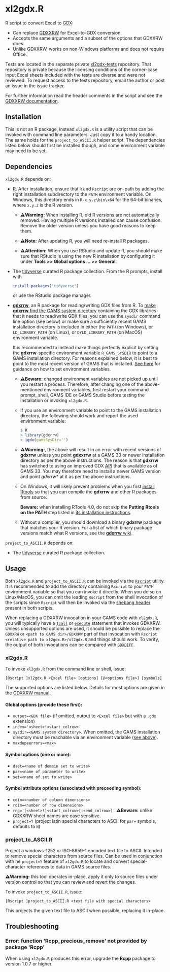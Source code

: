 # xl2gdx.R

R script to convert Excel to [GDX](https://www.gams.com/latest/docs/UG_GDX.html):
- Can replace [GDXXRW](https://www.gams.com/latest/docs/T_GDXXRW.html) for
  Excel-to-GDX conversion.
- Accepts the same arguments and a subset of the options that GDXXRW does.
- Unlike GDXXRW, works on non-Windows platforms and does not require Office.

Tests are located in the separate private [xl2gdx-tests](https://github.com/iiasa/xl2gdx-tests)
repository. That repository is private because the licensing conditions of
the corner-case input Excel sheets included with the tests are diverse and
were not reviewed. To request access to the tests repository, email the
author or post an issue in the issue tracker.

For further information read the header comments in the script and see
the [GDXXRW documentation](https://www.gams.com/latest/docs/T_GDXXRW.html).

## Installation

This is not an R package, instead `xl2gdx.R` is a utility script that can be
invoked with command line parameters. Just copy it to a handy location. The
same holds for the `project_to_ASCII.R` helper script. The dependencies listed
below should first be installed though, and some environment variable may need
to be set.

## Dependencies

`xl2gdx.R` depends on:
- [R](https://www.r-project.org). After installation, ensure that `R` and `Rscript` are
  on-path by adding the right installation subdirectory to the `PATH` environment variable.
  On Windows, this directory ends in `R-x.y.z\bin\x64` for the 64-bit binaries, where
  `x.y.z` is the R version.
  
  * **⚠️Warning:** When installing R, old R versions are not automatically removed. Having
  multiple R versions installed can cause confusion. Remove the older version unless you
  have good reasons to keep them.
  
  * **⚠️Note:** After updating R, you will need re-install R packages.

  * **⚠️Attention:** When you use RStudio and update R, you should make sure that RStudio
  is using the new R installation by configuring it under **Tools >> Global options ... >> General**.

- The [tidyverse](https://www.tidyverse.org/) curated R package collection. From the R prompts, install with
  ```R
  install.packages("tidyverse")
  ```
  or use the RStudio package manager.
- [**gdxrrw**](https://github.com/GAMS-dev/gdxrrw), an R package for
  reading/writing GDX files from R. To
  [make **gdxrrw** find the GAMS system directory](https://github.com/GAMS-dev/gdxrrw#checking-if-gdxrrw-is-installed-correctly)
  containing the GDX libraries that it needs to read/write GDX files, you
  can use the `sysdir` command line option (see below) or make sure a
  sufficiently recent GAMS installation directory is included in either the
  `PATH` (on Windows), or `LD_LIBRARY_PATH` (on Linux), or `DYLD_LIBRARY_PATH`
  (on MacOS) environment variable.
  
  It is recommended to instead make things perfectly explicit by setting the
  **gdxrrw**-specific environment variable `R_GAMS_SYSDIR` to point to
  a GAMS installation directory. For reasons explained below, it is best
  to point to the most recent version of GAMS that is installed.
  [See here](https://iiasa.github.io/GLOBIOM/R.html#setting-environment-variables)
  for guidance on how to set environment variables.
  * **⚠️Beware:** changed environment variables are not picked up until you
    restart a process. Therefore, after changing one of the above-mentioned
    environment variables, first restart your command prompt, shell, GAMS
    IDE or GAMS Studio before testing the installation or invoking
    `xl2gdx.R`.
  * If you use an environment variable to point to the GAMS installation
    directory, the following should work and report the used environment
    variable:
    ```R
    $ R
    > library(gdxrrw)
    > igdx(gamsSysDir='')
    ```
  * **⚠️Warning:**, the above will result in an error with recent versions of **gdxrrw** unless you point
    **gdxxrrw** at a GAMS 33 or newer installation directory as per the above instructions. The reason is
    that **gdxrrw** has switched to using an improved GDX [API](https://en.wikipedia.org/wiki/API)
    that is available as of GAMS 33. You may therefore need to install a newer GAMS version
    and point *gdxrrw** at it as per the above instructions.
  * On Windows, it will likely prevent problems when you first
    [install Rtools](https://cran.r-project.org/bin/windows/Rtools/)
    so that you can compile the **gdxrrw** and other R packages from source.
    
    **Beware:** when installing RTools 4.0, do not skip the **Putting Rtools on the PATH** step
    listed in [its installation instructions](https://cran.r-project.org/bin/windows/Rtools/rtools40.html).
  * Without a compiler, you should download a binary **gdxrrw** package
    that matches your R version. For a list of which binary package versions
    match what R versions, see the [**gdxrrw** wiki](https://github.com/GAMS-dev/gdxrrw/wiki).

`project_to_ASCII.R` depends on:
- The [tidyverse](https://www.tidyverse.org/) curated R package collection.

## Usage

Both `xl2gdx.R` and `project_to_ASCII.R` can be invoked via the
[`Rscript`](https://stat.ethz.ch/R-manual/R-devel/library/utils/html/Rscript.html) utility.
It is recommended to add the directory containing `Rscript` to your `PATH`
environment variable so that you can invoke it directly. When you do so on
Linux/MacOS, you can omit the leading `Rscript` from the shell invocation of
the scripts since `Rscript` will then be invoked via the
[shebang header](https://en.wikipedia.org/wiki/Shebang_(Unix))
present in both scripts.

When replacing a GDXXRW invocation in your GAMS code with `xl2gdx.R`, you will typically
have a
[`$call`](https://www.gams.com/36/docs/UG_DollarControlOptions.html#DOLLARcall) or
[`execute`](https://www.gams.com/latest/docs/UG_GamsCall.html#UG_DollarExecute) statement
that invokes GDXXRW. Unless unsupported options are used, it should be possible to
replace the `GDXXRW` or `<path to GAMS dir>/GDXXRW` part of that invocation with
`Rscript <relative path to xl2gdx.R>/xl2gdx.R` and things should work. To verify,
the output of both invocations can be compared with
[`GDXDIFF`](https://www.gams.com/36/docs/T_GDXDIFF.html?search=gdxdiff).

### xl2gdx.R

To invoke `xl2gdx.R` from the command line or shell, issue:

`[Rscript ]xl2gdx.R <Excel file> [options] [@<options file>] [symbols]`

The supported options are listed below. Details for most options are given in
the [GDXXRW manual](https://www.gams.com/latest/docs/T_GDXXRW.html).

#### Global options (provide these first):

- `output=<GDX file>` (if omitted, output to `<Excel file>` but with a `.gdx`
  extension)
- `index='<sheet>!<start_colrow>'`
- `sysdir=<GAMS system directory>`. When omitted, the GAMS installation
  directory must be reachable via an environment variable
  ([see above](#dependencies)).
- `maxdupeerrors=<max>`

#### Symbol options (one or more):

- `dset=<name of domain set to write>`
- `par=<name of parameter to write>`
- `set=<name of set to write>`

#### Symbol attribute options (associated with preceeding symbol):

- `cdim=<number of column dimensions>`
- `rdim=<number of row dimensions>`
- `rng='[<sheet>!]<start_colrow>[:<end_colrow>]'` **⚠️Beware:** unlike GDXXRW
  sheet names are case sensitive.
- `project=Y` (project latin special characters to ASCII for `par=` symbols,
  defaults to `N`)

### project_to_ASCII.R

Project a windows-1252 or ISO-8859-1 encoded text file to ASCII.
Intended to remove special characters from source files. Can be used
in conjunction with he `project=Y` feature of `xl2gdx.R` to locate and
convert special-character references to data in GAMS source files.

**⚠️Warning:** this tool operates in-place, apply it only to source files
under version control so that you can review and revert the changes.

To invoke `project_to_ASCII.R`, issue:

`[Rscript ]project_to_ASCII.R <text file with special characters>`

This projects the given text file to ASCII when possible, replacing it
in-place.

## Troubleshooting

### Error: function 'Rcpp_precious_remove' not provided by package 'Rcpp'

When using `xl2gdx.R` produces this error, upgrade the **Rcpp** package to version 1.0.7 or higher.
